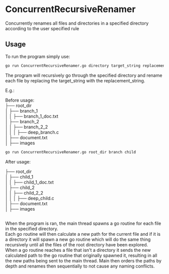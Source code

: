 # ConcurrentRecursiveRenamer
Concurrently renames all files and directories in a specified directory according to the user specified rule

## Usage

To run the program simply use:

```bash
go run ConcurrentRecursiveRenamer.go directory target_string replacement_string
```

The program will recursively go through the specified directory and rename each file by replacing the target_string with the replacement_string.

E.g.:

Before usage:  
├── root_dir  
│   ├── branch_1  
│   │   ├── branch_1_doc.txt  
│   ├── branch_2  
│   │   ├── branch_2_2  
│   │   │   ├── deep_branch.c  
│   ├── document.txt  
│   ├── images  


```bash
go run ConcurrentRecursiveRenamer.go root_dir branch child
```

After usage:

├── root_dir  
│   ├── child_1  
│   │   ├── child_1_doc.txt  
│   ├── child_2  
│   │   ├── child_2_2  
│   │   │   ├── deep_child.c  
│   ├── document.txt  
│   ├── images  

## 

When the program is ran, the main thread spawns a go routine for each file in the specified directory.  
Each go routine will then calculate a new path for the current file and if it is a directory it will spawn a new go routine which will do the same thing recursively until all the files of the root directory have been explored.  
When a go routine reaches a file that isn't a directory it sends the new calculated path to the go routine that originally spawned it, resulting in all the new paths being sent to the main thread. Main then orders the paths by depth and renames then sequentially to not cause any naming conflicts.
